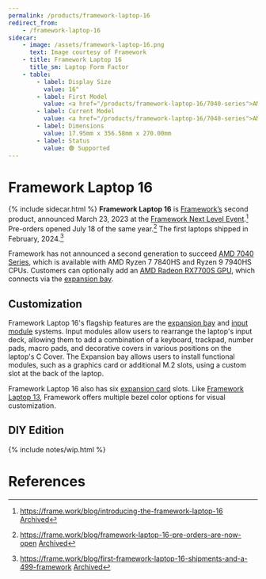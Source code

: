 ```yaml
---
permalink: /products/framework-laptop-16
redirect_from:
    - /framework-laptop-16
sidecar:
    - image: /assets/framework-laptop-16.png
      text: Image courtesy of Framework
    - title: Framework Laptop 16
      title_sm: Laptop Form Factor
    - table: 
        - label: Display Size
          value: 16"
        - label: First Model
          value: <a href="/products/framework-laptop-16/7040-series">AMD Ryzen 7040 Series</a>
        - label: Current Model
          value: <a href="/products/framework-laptop-16/7040-series">AMD Ryzen 7040 Series</a>
        - label: Dimensions
          value: 17.95mm x 356.58mm x 270.00mm 
        - label: Status
          value: 🟢 Supported
---
```

# Framework Laptop 16
{% include sidecar.html %}
**Framework Laptop 16** is [Framework’s](/framework-computer-inc) second product, announced March 23, 2023 at the [Framework Next Level Event](/events/next-level).[^1] Pre-orders opened July 18 of the same year.[^2] The first laptops shipped in February, 2024.[^7]

Framework has not announced a second generation to succeed [AMD 7040 Series](/framework-laptop-16/7040-series), which is available with AMD Ryzen 7 7840HS and Ryzen 9 7940HS CPUs. Customers can optionally add an [AMD Radeon RX7700S GPU](/expansion-bay/radeon-rx-7700s), which connects via the [expansion bay](/expansion-bay).

## Customization
Framework Laptop 16's flagship features are the [expansion bay](/expansion-bay) and [input module](/input-modules) systems. Input modules allow users to rearrange the laptop's input deck, allowing them to add a combination of a keyboard, trackpad, number pads, macro pads, and decorative covers in various positions on the laptop's C Cover. The Expansion bay allows users to install functional modules, such as a graphics card or additional M.2 slots, using a custom slot at the back of the laptop.

Framework Laptop 16 also has six [expansion card](/expansion-cards) slots. Like [Framework Laptop 13](/framework-laptop-13), Framework offers multiple bezel color options for visual customization.

## DIY Edition
{% include notes/wip.html %}

# References
[^1]: <https://frame.work/blog/introducing-the-framework-laptop-16> [Archived](https://web.archive.org/web/20250114044406/https://frame.work/blog/introducing-the-framework-laptop-16) 
[^2]: <https://frame.work/blog/framework-laptop-16-pre-orders-are-now-open> [Archived](https://web.archive.org/web/20250114044848/https://frame.work/blog/framework-laptop-16-pre-orders-are-now-open) 
[^7]: <https://frame.work/blog/first-framework-laptop-16-shipments-and-a-499-framework> [Archived](http://web.archive.org/web/20250113223238/https://frame.work/blog/first-framework-laptop-16-shipments-and-a-499-framework) 